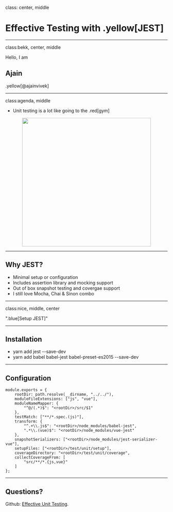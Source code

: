 class: center, middle
# Effective Testing with .yellow[JEST]

---

class:bekk, center, middle

Hello, I am

## Ajain

.yellow[@ajainvivek]

---

class:agenda, middle

* Unit testing is a lot like going to the  .red[gym]

<p align="center">
  <img src="https://i.imgur.com/3CJzPN9.png" height="400" />
</p>

---

## Why JEST?

* Minimal setup or configuration
* Includes assertion library and mocking support
* Out of box snapshot testing and covergae support
* I still love Mocha, Chai & Sinon combo

---

class:nice, middle, center

".blue[Setup JEST]"

---

## Installation

* yarn add jest --save-dev
* yarn add babel babel-jest babel-preset-es2015 --save-dev

---

## Configuration

    module.exports = {
        rootDir: path.resolve(__dirname, "../../"),
        moduleFileExtensions: ["js", "vue"],
        moduleNameMapper: {
            "^@/(.*)$": "<rootDir>/src/$1"
        },
        testMatch: ["**/*.spec.(js)"],
        transform: {
            "^.+\\.js$": "<rootDir>/node_modules/babel-jest",
            ".*\\.(vue)$": "<rootDir>/node_modules/vue-jest"
        },
        snapshotSerializers: ["<rootDir>/node_modules/jest-serializer-vue"],
        setupFiles: ["<rootDir>/test/unit/setup"],
        coverageDirectory: "<rootDir>/test/unit/coverage",
        collectCoverageFrom: [
            "src/**/*.{js,vue}"
        ]
    };

---


## Questions?

Github: [Effective Unit Testing](https://github.com/ajainvivek/vue-effective-testing).